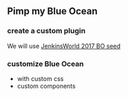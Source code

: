 ## Pimp my Blue Ocean

### create a custom plugin 

We will use [JenkinsWorld 2017 BO seed](https://github.com/scherler/jw17boseed)

### customize Blue Ocean
 - with custom css
 - custom components
